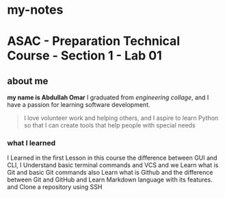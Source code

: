 # my-notes
# ASAC - Preparation Technical Course - Section 1 - Lab 01

## about me

**my name is Abdullah Omar**
I graduated from *engineering collage*, and I have a passion for learning software development.

>I love volunteer work and helping others, and I aspire to learn Python so that I can create tools that help people with special needs

### what I learned

I Learned in the first Lesson in this course the difference between GUI and CLI, I Understand basic terminal commands and VCS
and we Learn what is Git and basic Git commands
also Learn what is Github
and the difference between Git and GitHub
and Learn Markdown language with its features.
and Clone a repository using SSH